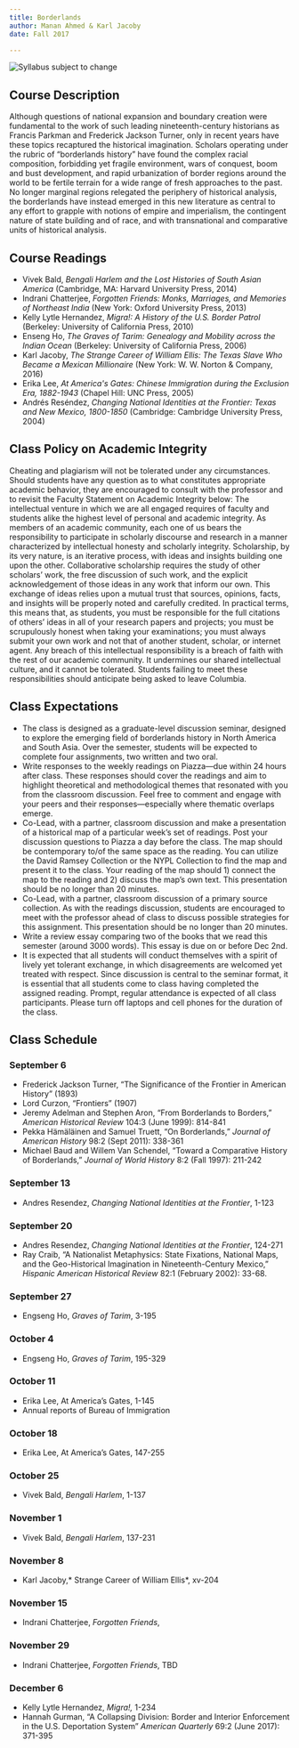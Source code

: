 ```yaml
---
title: Borderlands
author: Manan Ahmed & Karl Jacoby
date: Fall 2017

---
```

![Syllabus subject to change](images/borderlands.jpg)


## Course Description
Although questions of national expansion and boundary creation were fundamental to the work of such leading nineteenth-century historians as Francis Parkman and Frederick Jackson Turner, only in recent years have these topics recaptured the historical imagination.  Scholars operating under the rubric of “borderlands history” have found the complex racial composition, forbidding yet fragile environment, wars of conquest, boom and bust development, and rapid urbanization of border regions around the world to be fertile terrain for a wide range of fresh approaches to the past.  No longer marginal regions relegated the periphery of historical analysis, the borderlands have instead emerged in this new literature as central to any effort to grapple with notions of empire and imperialism, the contingent nature of state building and of race, and with transnational and comparative units of historical analysis.  


## Course Readings
* Vivek Bald, *Bengali Harlem and the Lost Histories of South Asian America* (Cambridge, MA: Harvard University Press, 2014)
* Indrani Chatterjee, *Forgotten Friends: Monks, Marriages, and Memories of Northeast India* (New York: Oxford University Press, 2013)
* Kelly Lytle Hernandez, *Migra!: A History of the U.S. Border Patrol* (Berkeley: University of California Press, 2010)
* Enseng Ho, *The Graves of Tarim: Genealogy and Mobility across the Indian Ocean* (Berkeley: University of California Press, 2006)
* Karl Jacoby, *The Strange Career of William Ellis: The Texas Slave Who Became a Mexican Millionaire* (New York: W. W. Norton & Company, 2016)
* Erika Lee, *At America's Gates: Chinese Immigration during the Exclusion Era, 1882-1943* (Chapel Hill: UNC Press, 2005)
* Andrés Reséndez, *Changing National Identities at the Frontier: Texas and New Mexico, 1800-1850* (Cambridge: Cambridge University Press, 2004)


## Class Policy on Academic Integrity
Cheating and plagiarism will not be tolerated under any circumstances.  Should students have any question as to what constitutes appropriate academic behavior, they are encouraged to consult with the professor and to revisit the Faculty Statement on Academic Integrity below: The intellectual venture in which we are all engaged requires of faculty and students alike the highest level of personal and academic integrity. As members of an academic community, each one of us bears the responsibility to participate in scholarly discourse and research in a manner characterized by intellectual honesty and scholarly integrity. Scholarship, by its very nature, is an iterative process, with ideas and insights building one upon the other.  Collaborative scholarship requires the study of other scholars’ work, the free discussion of such work, and the explicit acknowledgement of those ideas in any work that inform our own.  This exchange of ideas relies upon a mutual trust that sources, opinions, facts, and insights will be properly noted and carefully credited. In practical terms, this means that, as students, you must be responsible for the full citations of others’ ideas in all of your research papers and projects; you must be scrupulously honest when taking your examinations; you must always submit your own work and not that of another student, scholar, or internet agent. Any breach of this intellectual responsibility is a breach of faith with the rest of our academic community.  It undermines our shared intellectual culture, and it cannot be tolerated.  Students failing to meet these responsibilities should anticipate being asked to leave Columbia.


## Class Expectations

* The class is designed as a graduate-level discussion seminar, designed to explore the emerging field of borderlands history in North America and South Asia.  Over the semester, students will be expected to complete four assignments, two written and two oral. 
* Write responses to the weekly readings on Piazza—due within 24 hours after class. These responses should cover the readings and aim to highlight theoretical and methodological themes that resonated with you from the classroom discussion. Feel free to comment and engage with your peers and their responses—especially where thematic overlaps emerge. 
* Co-Lead, with a partner, classroom discussion and make a presentation of a historical map of a particular week’s set of readings. Post your discussion questions to Piazza a day before the class. The map should be contemporary to/of the same space as the reading. You can utilize the David Ramsey Collection or the NYPL Collection to find the map and present it to the class. Your reading of the map should 1) connect the map to the reading and 2) discuss the map’s own text. This presentation should be no longer than 20 minutes.
* Co-Lead, with a partner, classroom discussion of a primary source collection.  As with the readings discussion, students are encouraged to meet with the professor ahead of class to discuss possible strategies for this assignment. This presentation should be no longer than 20 minutes.
* Write a review essay comparing two of the books that we read this semester (around 3000 words).  This essay is due on or before Dec 2nd. 
* It is expected that all students will conduct themselves with a spirit of lively yet tolerant exchange, in which disagreements are welcomed yet treated with respect.  Since discussion is central to the seminar format, it is essential that all students come to class having completed the assigned reading.  Prompt, regular attendance is expected of all class participants.  Please turn off laptops and cell phones for the duration of the class.


## Class Schedule

### September 6
* Frederick Jackson Turner, “The Significance of the Frontier in American History” (1893)
* Lord Curzon, “Frontiers” (1907)
* Jeremy Adelman and Stephen Aron, “From Borderlands to Borders,” *American Historical Review* 104:3 (June 1999): 814-841
* Pekka Hämäläinen and Samuel Truett, “On Borderlands,” *Journal of American History* 98:2 (Sept 2011): 338-361
* Michael Baud and Willem Van Schendel, “Toward a Comparative History of Borderlands,” *Journal of World History* 8:2 (Fall 1997): 211-242

### September 13
* Andres Resendez, *Changing National Identities at the Frontier*, 1-123

### September 20
* Andres Resendez, *Changing National Identities at the Frontier*, 124-271
* Ray Craib, “A Nationalist Metaphysics: State Fixations, National Maps, and the Geo-Historical Imagination in Nineteenth-Century Mexico,” *Hispanic American Historical Review* 82:1 (February 2002): 33-68.

### September 27
* Engseng Ho, *Graves of Tarim*, 3-195

### October 4
* Engseng Ho, *Graves of Tarim*, 195-329

### October 11
* Erika Lee, At America’s Gates, 1-145
* Annual reports of Bureau of Immigration

### October 18
* Erika Lee, At America’s Gates, 147-255

### October 25
* Vivek Bald, *Bengali Harlem*, 1-137

### November 1
* Vivek Bald, *Bengali Harlem*, 137-231

### November 8
* Karl Jacoby,* Strange Career of William Ellis*, xv-204

### November 15
* Indrani Chatterjee, *Forgotten Friends*, 

### November 29
* Indrani Chatterjee, *Forgotten Friends*, TBD

### December 6
* Kelly Lytle Hernandez, *Migra!,* 1-234
* Hannah Gurman, “A Collapsing Division: Border and Interior Enforcement in the U.S. Deportation System” *American Quarterly* 69:2 (June 2017): 371-395

